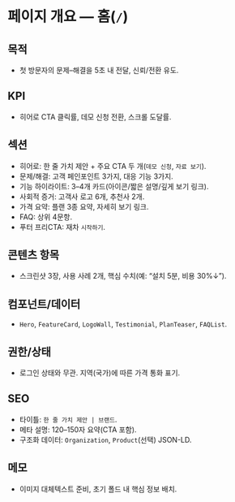 # 페이지 개요 — 홈(`/`)

## 목적
- 첫 방문자의 문제–해결을 5초 내 전달, 신뢰/전환 유도.

## KPI
- 히어로 CTA 클릭률, 데모 신청 전환, 스크롤 도달률.

## 섹션
- 히어로: 한 줄 가치 제안 + 주요 CTA 두 개(`데모 신청`, `자료 보기`).
- 문제/해결: 고객 페인포인트 3가지, 대응 기능 3가지.
- 기능 하이라이트: 3–4개 카드(아이콘/짧은 설명/깊게 보기 링크).
- 사회적 증거: 고객사 로고 6개, 추천사 2개.
- 가격 요약: 플랜 3종 요약, 자세히 보기 링크.
- FAQ: 상위 4문항.
- 푸터 프리CTA: 재차 `시작하기`.

## 콘텐츠 항목
- 스크린샷 3장, 사용 사례 2개, 핵심 수치(예: “설치 5분, 비용 30%↓”).

## 컴포넌트/데이터
- `Hero`, `FeatureCard`, `LogoWall`, `Testimonial`, `PlanTeaser`, `FAQList`.

## 권한/상태
- 로그인 상태와 무관. 지역(국가)에 따른 가격 통화 표기.

## SEO
- 타이틀: `한 줄 가치 제안 | 브랜드`.
- 메타 설명: 120–150자 요약(CTA 포함).
- 구조화 데이터: `Organization`, `Product`(선택) JSON-LD.

## 메모
- 이미지 대체텍스트 준비, 초기 폴드 내 핵심 정보 배치.
